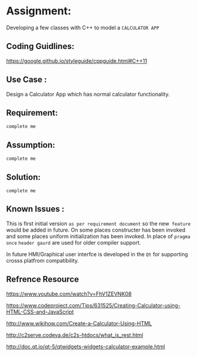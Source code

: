 # Assignment:
Developing a few classes with C++ to model a `CALCULATOR APP`

## Coding Guidlines:
<https://google.github.io/styleguide/cppguide.html#C++11>


## Use Case :
 
Design a Calculator App which has normal calculator functionality.


## Requirement:

```complete me```


## Assumption:

```complete me``` 
 


## Solution:
 
```complete me```

## Known Issues :
This is first initial version `as per requirement document` so the new` feature` would be added in future.
On some places constructer has been invoked and some places uniform initialization has been invoked.
In place of `pragma once` ``header gaurd`` are used for older compiler support.

In future HMI/Graphical user interfce is developed in the `Qt` for  supporting crosss platfrom compatibility.

## Refrence Resource 

<https://www.youtube.com/watch?v=FhV1ZEVNK08>

<https://www.codeproject.com/Tips/631525/Creating-Calculator-using-HTML-CSS-and-JavaScript>

<http://www.wikihow.com/Create-a-Calculator-Using-HTML>

<http://c2serve.codeva.de/c2s-htdocs/what_is_rest.html>

<http://doc.qt.io/qt-5/qtwidgets-widgets-calculator-example.html>
